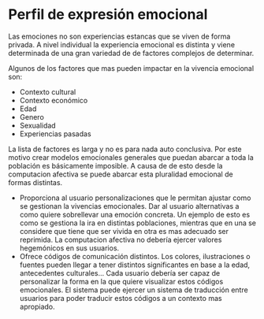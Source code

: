 # Perfil de expresión emocional

Las emociones no son experiencias estancas que se viven de forma privada. A nivel individual la experiencia emocional es distinta y viene determinada de una gran variedad de de factores complejos de determinar.

Algunos de los factores que mas pueden impactar en la vivencia emocional son:

* Contexto cultural
* Contexto económico
* Edad
* Genero
* Sexualidad 
* Experiencias pasadas

La lista de factores es larga y no es para nada auto conclusiva. Por este motivo crear modelos emocionales generales que puedan abarcar a toda la población es básicamente imposible. A causa de de esto desde la computacion afectiva se puede abarcar esta pluralidad emocional de formas distintas.

+ Proporciona al usuario personalizaciones que le permitan ajustar como se gestionan la vivencias emocionales. Dar al usuario alternativas a como quiere sobrellevar una emoción concreta. Un ejemplo de esto es como se gestiona la ira en distintas poblaciones, mientras que en una se considere que tiene que ser vivida en otra es mas adecuado ser reprimida. La computacion afectiva no debería ejercer valores hegemónicos en sus usuarios.
+ Ofrece códigos de  comunicación distintos. Los colores, ilustraciones o fuentes pueden llegar a tener distintos significantes en base a la edad, antecedentes culturales... Cada usuario debería ser capaz de personalizar la forma en la que quiere visualizar estos códigos emocionales. El sistema puede ejercer un sistema de traducción entre usuarios para poder traducir estos códigos a un contexto mas apropiado.

